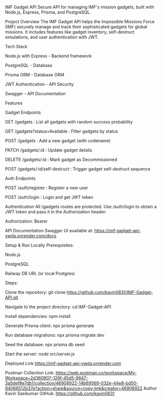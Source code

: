IMF Gadget API
Secure API for managing IMF's mission gadgets, built with Node.js, Express, Prisma, and PostgreSQL.

Project Overview
The IMF Gadget API helps the Impossible Missions Force (IMF) securely manage and track their sophisticated gadgets for global missions. It includes features like gadget inventory, self-destruct simulations, and user authentication with JWT.

Tech Stack

Node.js with Express - Backend framework

PostgreSQL - Database

Prisma ORM - Database ORM

JWT Authentication - API Security

Swagger - API Documentation

Features

Gadget Endpoints

GET /gadgets : List all gadgets with random success probability

GET /gadgets?status=Available : Filter gadgets by status

POST /gadgets : Add a new gadget (with codename)

PATCH /gadgets/:id : Update gadget details

DELETE /gadgets/:id : Mark gadget as Decommissioned

POST /gadgets/:id/self-destruct : Trigger gadget self-destruct sequence

Auth Endpoints

POST /auth/register : Register a new user

POST /auth/login : Login and get JWT token

Authentication
All /gadgets routes are protected.
Use /auth/login to obtain a JWT token and pass it in the Authorization header:

Authorization: Bearer <token>

API Documentation
Swagger UI available at:
https://imf-gadget-api-ywda.onrender.com/docs

Setup & Run Locally
Prerequisites:

Node.js

PostgreSQL

Railway DB URL (or local Postgres)

Steps:

Clone the repository:
git clone https://github.com/kavin0831/IMF-Gadget-API.git

Navigate to the project directory:
cd IMF-Gadget-API

Install dependencies:
npm install

Generate Prisma client:
npx prisma generate

Run database migrations:
npx prisma migrate dev

Seed the database:
npx prisma db seed

Start the server:
node src/server.js

Deployed Link
https://imf-gadget-api-ywda.onrender.com

Postman Collection Link:
https://web.postman.co/workspace/My-Workspace~2d360807-126f-45d5-8647-3a5def8e7db1/collection/46908922-14b69569-032e-44e8-bd50-94066512b37e?action=share&source=copy-link&creator=46908922
Author
Kavin Sasikumar
GitHub: https://github.com/kavin0831
